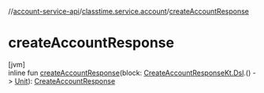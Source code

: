//[account-service-api](../../index.md)/[classtime.service.account](index.md)/[createAccountResponse](create-account-response.md)

# createAccountResponse

[jvm]\
inline fun [createAccountResponse](create-account-response.md)(block: [CreateAccountResponseKt.Dsl](-create-account-response-kt/-dsl/index.md).() -&gt; [Unit](https://kotlinlang.org/api/latest/jvm/stdlib/kotlin/-unit/index.html)): [CreateAccountResponse](-create-account-response/index.md)
